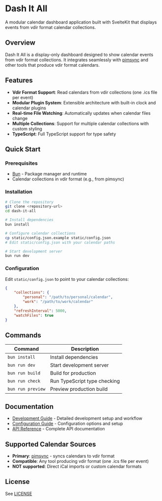 # Dash It All

A modular calendar dashboard application built with SvelteKit that displays events from vdir format calendar collections.

## Overview

Dash It All is a display-only dashboard designed to show calendar events from vdir format collections. It integrates seamlessly with [pimsync](https://pimsync.whynothugo.nl/) and other tools that produce vdir format calendars.

## Features

- **Vdir Format Support**: Read calendars from vdir collections (one .ics file per event)
- **Modular Plugin System**: Extensible architecture with built-in clock and calendar plugins
- **Real-time File Watching**: Automatically updates when calendar files change
- **Multiple Collections**: Support for multiple calendar collections with custom styling
- **TypeScript**: Full TypeScript support for type safety

## Quick Start

### Prerequisites

- [Bun](https://bun.sh/) - Package manager and runtime
- Calendar collections in vdir format (e.g., from pimsync)

### Installation

```bash
# Clone the repository
git clone <repository-url>
cd dash-it-all

# Install dependencies
bun install

# Configure calendar collections
cp static/config.json.example static/config.json
# Edit static/config.json with your calendar paths

# Start development server
bun run dev
```

### Configuration

Edit `static/config.json` to point to your calendar collections:

```json
{
	"collections": {
		"personal": "/path/to/personal/calendar",
		"work": "/path/to/work/calendar"
	},
	"refreshInterval": 5000,
	"watchFiles": true
}
```

## Commands

| Command           | Description                  |
| ----------------- | ---------------------------- |
| `bun install`     | Install dependencies         |
| `bun run dev`     | Start development server     |
| `bun run build`   | Build for production         |
| `bun run check`   | Run TypeScript type checking |
| `bun run preview` | Preview production build     |

## Documentation

- [Development Guide](docs/DEVELOPMENT.md) - Detailed development setup and workflow
- [Configuration Guide](docs/CONFIGURATION.md) - Configuration options and setup
- [API Reference](docs/API.md) - Complete API documentation

## Supported Calendar Sources

- **Primary**: [pimsync](https://pimsync.whynothugo.nl/) - syncs calendars to vdir format
- **Compatible**: Any tool producing vdir format (one .ics file per event)
- **NOT supported**: Direct iCal imports or custom calendar formats

## License

See [LICENSE](LICENSE)
